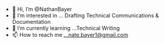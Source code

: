 - 👋 Hi, I’m @NathanBayer
- 👀 I’m interested in ... Drafting Technical Communications & Documentation
- 🌱 I’m currently learning ...Technical Writing
- 📫 How to reach me ...nate.bayer1@gmail.com

<!---
NathanBayer/NathanBayer is a ✨ special ✨ repository because its `README.md` (this file) appears on your GitHub profile.
You can click the Preview link to take a look at your changes.
--->
